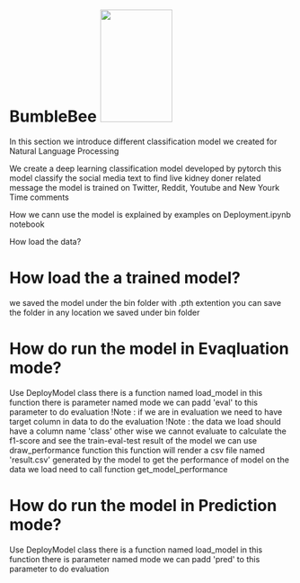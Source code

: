 # BumbleBee <img src="https://user-images.githubusercontent.com/25641555/76114333-d7a63480-5fb3-11ea-96e1-8d2ff27c4a7f.png" width="128" height="200" /> 

In this section we introduce different classification model we created for Natural Language Processing

We create a deep learning classification model developed by pytorch
this model classify the social media text to find live kidney doner related message the model is trained 
on Twitter, Reddit, Youtube and New Yourk Time comments

How we cann use the model is explained by examples on Deployment.ipynb notebook

How load the data?



# How load the a trained model?

we saved the model under the bin folder with .pth extention
you can save the folder in any location we saved under bin folder

# How do run the model in Evaqluation mode?

Use DeployModel class 
there is a function named load_model
in this function there is parameter named mode
we can padd 'eval' to this parameter to do evaluation
!Note : if we are in evaluation we need to have target column in data to do the evaluation
!Note : the data we load should have a column name 'class' other wise we cannot evaluate
to calculate the f1-score and see the train-eval-test result of the model we can use draw_performance function
this function will render a csv file named 'result.csv' generated by the model
to get the performance of model on the data we load need to call function get_model_performance

# How do run the model in Prediction mode?

Use DeployModel class 
there is a function named load_model
in this function there is parameter named mode
we can padd 'pred' to this parameter to do evaluation